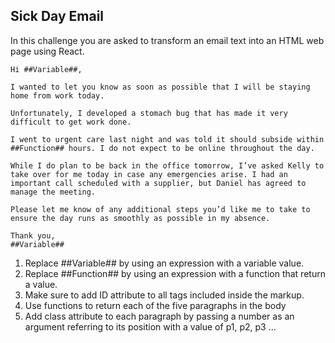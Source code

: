 ## Sick Day Email
In this challenge you are asked to transform an email text into an HTML web page using React.

```plain
Hi ##Variable##,

I wanted to let you know as soon as possible that I will be staying home from work today.

Unfortunately, I developed a stomach bug that has made it very difficult to get work done.

I went to urgent care last night and was told it should subside within ##Function## hours. I do not expect to be online throughout the day.

While I do plan to be back in the office tomorrow, I’ve asked Kelly to take over for me today in case any emergencies arise. I had an important call scheduled with a supplier, but Daniel has agreed to manage the meeting.

Please let me know of any additional steps you’d like me to take to ensure the day runs as smoothly as possible in my absence.

Thank you,
##Variable##
```

1. Replace ##Variable## by using an expression with a variable value.
2. Replace ##Function## by using an expression with a function that return a value.
3. Make sure to add ID attribute to all tags included inside the markup.
4. Use functions to return each of the five paragraphs in the body
5. Add class attribute to each paragraph by passing a number as an argument referring to its position with a value of p1, p2, p3 ...